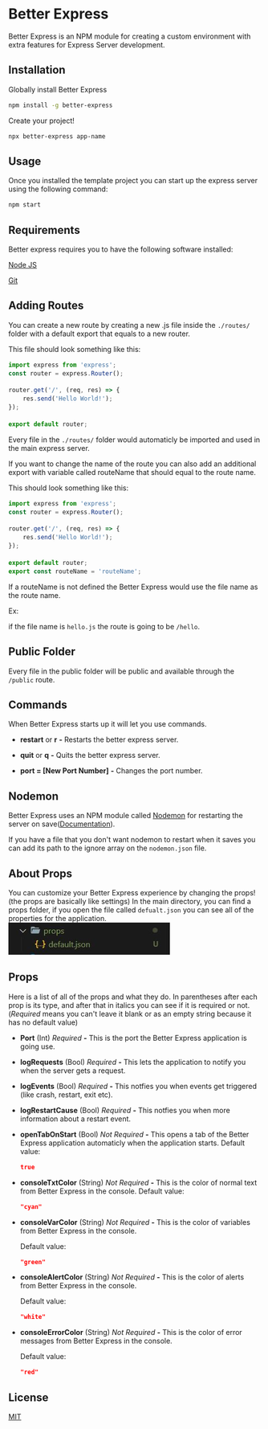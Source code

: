 # Better Express

Better Express is an NPM module for creating a custom environment with extra features for Express Server development.

## Installation

Globally install Better Express

```bash
npm install -g better-express
```

Create your project!

```bash
npx better-express app-name
```

## Usage

Once you installed the template project you can start up the express server using the following command:

```bash
npm start
```

## Requirements

Better express requires you to have the following software installed:

[Node JS](https://nodejs.org/en/)

[Git](https://git-scm.com/s)

## Adding Routes

You can create a new route by creating a new .js file inside the `./routes/` folder with a default export that equals to a new router.

This file should look something like this:

```js
import express from 'express';
const router = express.Router();

router.get('/', (req, res) => {
    res.send('Hello World!');
});

export default router;
```

Every file in the `./routes/` folder would automaticly be imported and used in the main express server.

If you want to change the name of the route you can also add an additional export with variable called routeName that should equal to the route name.

This should look something like this:

```js
import express from 'express';
const router = express.Router();

router.get('/', (req, res) => {
    res.send('Hello World!');
});

export default router;
export const routeName = 'routeName';
```

If a routeName is not defined the Better Express would use the file name as the route name.

Ex:

if the file name is `hello.js` the route is going to be `/hello`.

## Public Folder

Every file in the public folder will be public and available through the `/public` route.

## Commands

When Better Express starts up it will let you use commands.

-   **restart** or **r** **-** Restarts the better express server.

-   **quit** or **q** **-** Quits the better express server.

-   **port = [New Port Number]** **-** Changes the port number.

## Nodemon

Better Express uses an NPM module called [Nodemon](https://nodemon.io/) for restarting the server on save([Documentation](https://github.com/remy/nodemon#nodemon)).

If you have a file that you don't want nodemon to restart when it saves you can add its path to the ignore array on the `nodemon.json` file.

## About Props

You can customize your Better Express experience by changing the props! (the props are basically like settings)
In the main directory, you can find a props folder, if you open the file called `defualt.json` you can see all of the properties for the application.<br>
<img src="./bin\img\Props Capture.JPG" ><br>

## Props

Here is a list of all of the props and what they do.
In parentheses after each prop is its type, and after that in italics you can see if it is required or not. (_Required_ means you can't leave it blank or as an empty string because it has no default value)

-   **Port** (Int) _Required_ **-** This is the port the Better Express application is going use.

-   **logRequests** (Bool) _Required_ **-** This lets the application to notify you when the server gets a request.

-   **logEvents** (Bool) _Required_ **-** This notfies you when events get triggered (like crash, restart, exit etc).

-   **logRestartCause** (Bool) _Required_ **-** This notfies you when more information about a restart event.

-   **openTabOnStart** (Bool) _Not Required_ **-** This opens a tab of the Better Express application automaticly when the application starts.
    Default value:

    ```json
    true
    ```

-   **consoleTxtColor** (String) _Not Required_ **-** This is the color of normal text from Better Express in the console.
    Default value:

    ```json
    "cyan"
    ```

-   **consoleVarColor** (String) _Not Required_ **-** This is the color of variables from Better Express in the console.

    Default value:

    ```json
    "green"
    ```

-   **consoleAlertColor** (String) _Not Required_ **-** This is the color of alerts from Better Express in the console.

    Default value:

    ```json
    "white"
    ```

-   **consoleErrorColor** (String) _Not Required_ **-** This is the color of error messages from Better Express in the console.

    Default value:

    ```json
    "red"
    ```

## License

[MIT](https://choosealicense.com/licenses/mit/)
